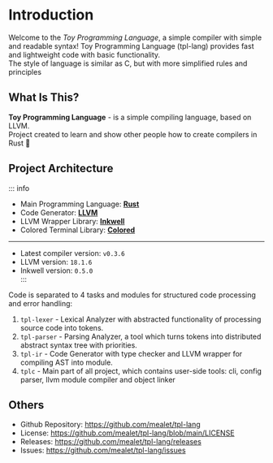 # Introduction

Welcome to the _Toy Programming Language_, a simple compiler with simple and readable syntax!
Toy Programming Language (tpl-lang) provides fast and lightweight code with basic functionality. <br/>
The style of language is similar as C, but with more simplified rules and principles

## What Is This?

**Toy Programming Language** - is a simple compiling language, based on LLVM. <br/>
Project created to learn and show other people how to create compilers in Rust 🦀


## Project Architecture
::: info
* Main Programming Language: **[Rust](https://www.rust-lang.org/)**
* Code Generator: **[LLVM](https://llvm.org)**
* LLVM Wrapper Library: **[Inkwell](https://github.com/TheDan64/inkwell)**
* Colored Terminal Library: **[Colored](https://crates.io/crates/colored)**
----
- Latest compiler version: `v0.3.6` <br/>
- LLVM version: `18.1.6` <br/>
- Inkwell version: `0.5.0` <br/>
:::

Code is separated to 4 tasks and modules for structured code processing and error handling:
1. `tpl-lexer` - Lexical Analyzer with abstracted functionality of processing source code into tokens.
2. `tpl-parser` - Parsing Analyzer, a tool which turns tokens into distributed abstract syntax tree with priorities.
3. `tpl-ir` - Code Generator with type checker and LLVM wrapper for compiling AST into module.
4. `tplc` - Main part of all project, which contains user-side tools: cli, config parser, llvm module compiler and object linker

## Others
- Github Repository: https://github.com/mealet/tpl-lang
- License: https://github.com/mealet/tpl-lang/blob/main/LICENSE
- Releases: https://github.com/mealet/tpl-lang/releases
- Issues: https://github.com/mealet/tpl-lang/issues
